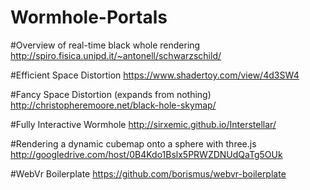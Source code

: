 # Wormhole-Portals

#Overview of real-time black whole rendering 
http://spiro.fisica.unipd.it/~antonell/schwarzschild/

#Efficient Space Distortion
https://www.shadertoy.com/view/4d3SW4

#Fancy Space Distortion (expands from nothing)
http://christopheremoore.net/black-hole-skymap/

#Fully Interactive Wormhole
http://sirxemic.github.io/Interstellar/

#Rendering a dynamic cubemap onto a sphere with three.js
http://googledrive.com/host/0B4Kdo1Bslx5PRWZDNUdQaTg5OUk

#WebVr Boilerplate
https://github.com/borismus/webvr-boilerplate
